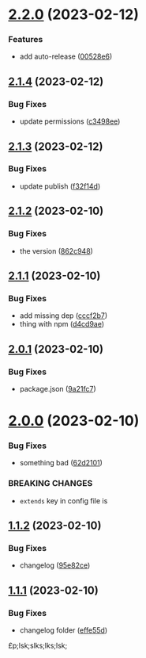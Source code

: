 # [2.2.0](https://github.com/AlexMargk2112/sample_npm_library/compare/v2.1.4...v2.2.0) (2023-02-12)


### Features

* add auto-release ([00528e6](https://github.com/AlexMargk2112/sample_npm_library/commit/00528e685ccb1b84add0753878d8e6f3b7c0e6c0))

## [2.1.4](https://github.com/AlexMargk2112/sample_npm_library/compare/v2.1.3...v2.1.4) (2023-02-12)


### Bug Fixes

* update permissions ([c3498ee](https://github.com/AlexMargk2112/sample_npm_library/commit/c3498ee4ab3b8ed387dda9789abdc61aaa7e2bb4))

## [2.1.3](https://github.com/AlexMargk2112/sample_npm_library/compare/v2.1.2...v2.1.3) (2023-02-12)


### Bug Fixes

* update publish ([f32f14d](https://github.com/AlexMargk2112/sample_npm_library/commit/f32f14d43401bd48f7a1c716fdd07af81a6d32c1))

## [2.1.2](https://github.com/AlexMargk2112/sample_npm_library/compare/v2.1.1...v2.1.2) (2023-02-10)


### Bug Fixes

* the version ([862c948](https://github.com/AlexMargk2112/sample_npm_library/commit/862c948f8d05a9f434ea927e8e37269ba142fcae))

## [2.1.1](https://github.com/AlexMargk2112/sample_npm_library/compare/v2.1.0...v2.1.1) (2023-02-10)


### Bug Fixes

* add missing dep ([cccf2b7](https://github.com/AlexMargk2112/sample_npm_library/commit/cccf2b7293c95ecd809ebc240c55257b90b40ab2))
* thing with npm ([d4cd9ae](https://github.com/AlexMargk2112/sample_npm_library/commit/d4cd9aed93e699b631c133f22de87b75dc8a7adc))

## [2.0.1](https://github.com/AlexMargk2112/sample_npm_library/compare/v2.0.0...v2.0.1) (2023-02-10)


### Bug Fixes

* package.json ([9a21fc7](https://github.com/AlexMargk2112/sample_npm_library/commit/9a21fc7a6b6cda60fce948d2533b9d10f93d981c))

# [2.0.0](https://github.com/AlexMargk2112/sample_npm_library/compare/v1.1.2...v2.0.0) (2023-02-10)


### Bug Fixes

* something bad ([62d2101](https://github.com/AlexMargk2112/sample_npm_library/commit/62d210196a3f51fbc15b04a0482765be94250105))


### BREAKING CHANGES

* `extends` key in config file is

## [1.1.2](https://github.com/AlexMargk2112/sample_npm_library/compare/v1.1.1...v1.1.2) (2023-02-10)


### Bug Fixes

* changelog ([95e82ce](https://github.com/AlexMargk2112/sample_npm_library/commit/95e82ce1e82a8ba32f3384c611fae2e2efc3aa83))

## [1.1.1](https://github.com/AlexMargk2112/sample_npm_library/compare/v1.1.0...v1.1.1) (2023-02-10)


### Bug Fixes

* changelog folder ([effe55d](https://github.com/AlexMargk2112/sample_npm_library/commit/effe55dead9ca65d56c8ce927a4351a3bb116480))

£p;lsk;slks;lks;lsk;
